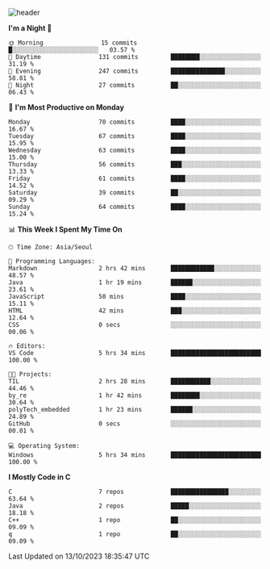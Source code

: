 
![header](https://capsule-render.vercel.app/api?type=slice&color=323C73&height=100&section=header&text=Hi!%20I'm%20Min-hee&fontSize=90&animation=twinkling&fontColor=D5C2EE)


<!--START_SECTION:waka-->
**I'm a Night 🦉** 

```text
🌞 Morning                15 commits          █░░░░░░░░░░░░░░░░░░░░░░░░   03.57 % 
🌆 Daytime                131 commits         ████████░░░░░░░░░░░░░░░░░   31.19 % 
🌃 Evening                247 commits         ███████████████░░░░░░░░░░   58.81 % 
🌙 Night                  27 commits          ██░░░░░░░░░░░░░░░░░░░░░░░   06.43 % 
```
📅 **I'm Most Productive on Monday** 

```text
Monday                   70 commits          ████░░░░░░░░░░░░░░░░░░░░░   16.67 % 
Tuesday                  67 commits          ████░░░░░░░░░░░░░░░░░░░░░   15.95 % 
Wednesday                63 commits          ████░░░░░░░░░░░░░░░░░░░░░   15.00 % 
Thursday                 56 commits          ███░░░░░░░░░░░░░░░░░░░░░░   13.33 % 
Friday                   61 commits          ████░░░░░░░░░░░░░░░░░░░░░   14.52 % 
Saturday                 39 commits          ██░░░░░░░░░░░░░░░░░░░░░░░   09.29 % 
Sunday                   64 commits          ████░░░░░░░░░░░░░░░░░░░░░   15.24 % 
```


📊 **This Week I Spent My Time On** 

```text
🕑︎ Time Zone: Asia/Seoul

💬 Programming Languages: 
Markdown                 2 hrs 42 mins       ████████████░░░░░░░░░░░░░   48.57 % 
Java                     1 hr 19 mins        ██████░░░░░░░░░░░░░░░░░░░   23.61 % 
JavaScript               50 mins             ████░░░░░░░░░░░░░░░░░░░░░   15.11 % 
HTML                     42 mins             ███░░░░░░░░░░░░░░░░░░░░░░   12.64 % 
CSS                      0 secs              ░░░░░░░░░░░░░░░░░░░░░░░░░   00.06 % 

🔥 Editors: 
VS Code                  5 hrs 34 mins       █████████████████████████   100.00 % 

🐱‍💻 Projects: 
TIL                      2 hrs 28 mins       ███████████░░░░░░░░░░░░░░   44.46 % 
by_re                    1 hr 42 mins        ████████░░░░░░░░░░░░░░░░░   30.64 % 
polyTech_embedded        1 hr 23 mins        ██████░░░░░░░░░░░░░░░░░░░   24.89 % 
GitHub                   0 secs              ░░░░░░░░░░░░░░░░░░░░░░░░░   00.01 % 

💻 Operating System: 
Windows                  5 hrs 34 mins       █████████████████████████   100.00 % 
```

**I Mostly Code in C** 

```text
C                        7 repos             ████████████████░░░░░░░░░   63.64 % 
Java                     2 repos             █████░░░░░░░░░░░░░░░░░░░░   18.18 % 
C++                      1 repo              ██░░░░░░░░░░░░░░░░░░░░░░░   09.09 % 
q                        1 repo              ██░░░░░░░░░░░░░░░░░░░░░░░   09.09 % 
```




 Last Updated on 13/10/2023 18:35:47 UTC
<!--END_SECTION:waka-->










<!-- 깃허브 프로필 스탯 오류 https://80000coding.oopy.io/c4235590-9033-49b3-943c-f8b6c1bfbc36 --!>

 <!--
**Minhee713/Minhee713** is a ✨ _special_ ✨ repository because its `README.md` (this file) appears on your GitHub profile.

Here are some ideas to get you started:

- 🔭 I’m currently working on ...
- 🌱 I’m currently learning ...
- 👯 I’m looking to collaborate on ...
- 🤔 I’m looking for help with ...
- 💬 Ask me about ...
- 📫 How to reach me: ...
- 😄 Pronouns: ...
- ⚡ Fun fact: ...
-->
